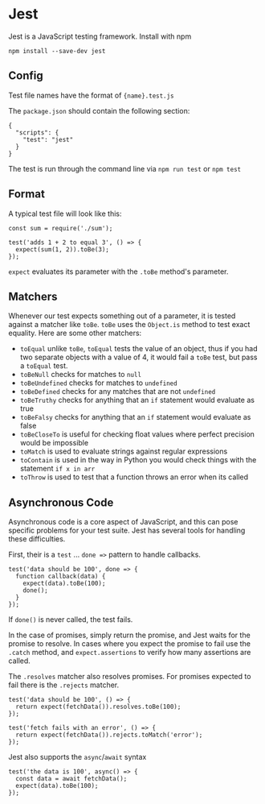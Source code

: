 # Jest

Jest is a JavaScript testing framework. Install with npm

`npm install --save-dev jest`

## Config

Test file names have the format of `{name}.test.js`

The `package.json` should contain the following section:

```
{
  "scripts": {
    "test": "jest"
  }
}
```

The test is run through the command line via `npm run test` or `npm test`

## Format

A typical test file will look like this:

```
const sum = require('./sum');

test('adds 1 + 2 to equal 3', () => {
  expect(sum(1, 2)).toBe(3);
});
```

`expect` evaluates its parameter with the `.toBe` method's parameter.

## Matchers

Whenever our test expects something out of a parameter, it is tested against a matcher like `toBe`. `toBe` uses the `Object.is` method to test exact equality. Here are some other matchers:

- `toEqual` unlike `toBe`, `toEqual` tests the value of an object, thus if you had two separate objects with a value of 4, it would fail a `toBe` test, but pass a `toEqual` test.
- `toBeNull` checks for matches to `null`
- `toBeUndefined` checks for matches to `undefined`
- `toBeDefined` checks for any matches that are not `undefined`
- `toBeTruthy` checks for anything that an `if` statement would evaluate as true
- `toBeFalsy` checks for anything that an `if` statement would evaluate as false
- `toBeCloseTo` is useful for checking float values where perfect precision would be impossible
- `toMatch` is used to evaluate strings against regular expressions
- `toContain` is used in the way in Python you would check things with the statement `if x in arr`
- `toThrow` is used to test that a function throws an error when its called

## Asynchronous Code

Asynchronous code is a core aspect of JavaScript, and this can pose specific problems for your test suite. Jest has several tools for handling these difficulties.

First, their is a `test` ... `done =>` pattern to handle callbacks.

```
test('data should be 100', done => {
  function callback(data) {
    expect(data).toBe(100);
    done();
  }
});
```

If `done()` is never called, the test fails.

In the case of promises, simply return the promise, and Jest waits for the promise to resolve. In cases where you expect the promise to fail use the `.catch` method, and `expect.assertions` to verify how many assertions are called.

The `.resolves` matcher also resolves promises. For promises expected to fail there is the `.rejects` matcher.

```
test('data should be 100', () => {
  return expect(fetchData()).resolves.toBe(100);
});

test('fetch fails with an error', () => {
  return expect(fetchData()).rejects.toMatch('error');
});
```

Jest also supports the `async`/`await` syntax

```
test('the data is 100', async() => {
  const data = await fetchData();
  expect(data).toBe(100);
});
```
